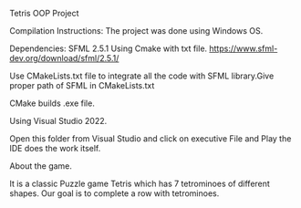 Tetris OOP Project


Compilation Instructions:
The project was done using Windows OS.

Dependencies: SFML 2.5.1 Using Cmake with txt file.
https://www.sfml-dev.org/download/sfml/2.5.1/

Use CMakeLists.txt file to integrate all the code with SFML library.Give proper path of SFML in CMakeLists.txt

CMake builds .exe file.

Using Visual Studio 2022.

Open this folder from Visual Studio and click on executive File and Play the IDE does the work itself.





About the game.


It is a classic Puzzle game Tetris which has 7 tetrominoes of different shapes. Our goal is to complete a row with tetrominoes.
